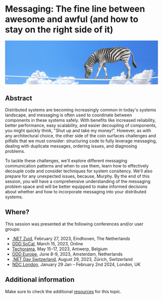 # Messaging: The fine line between awesome and awful (and how to stay on the right side of it)

![fine line](messaging-fine-line-banner.jpg)

## Abstract

Distributed systems are becoming increasingly common in today's systems landscape, and messaging is often used to coordinate between components in these systems safely. With benefits like increased reliability, better performance, easy scalability, and easier decoupling of components, you might quickly think, "Shut up and take my money!". However, as with any architectural choice, the other side of the coin surfaces challenges and pitfalls that we must consider: structuring code to fully leverage messaging, dealing with duplicate messages, ordering issues, and diagnosing problems.

To tackle these challenges, we'll explore different messaging communication patterns and when to use them, learn how to effectively decouple code and consider techniques for system consitency. We'll also prepare for any unexpected issues, because, Murphy. By the end of this session, you will have a comprehensive understanding of the messaging problem space and will be better equipped to make informed decisions about whether and how to incorporate messaging into your distributed systems.

## Where?

This session was presented at the following conferences and/or user groups:

- [.NET Zuid](https://www.dotnetzuid.nl/Meeting/60/messaging-the-fine-line-between-awesome-and-awful-and-how-to-stay-on-the-right-side-of-it), February 27, 2023, Eindhoven, The Netherlands
- [DDD SoCal](https://www.meetup.com/ddd-socal/events/291671819/), March 15, 2023, Online
- [Techorama](https://techorama.be/agenda/session/messaging-the-fine-line-between-awesome-and-awful-and-how-to-stay-on-the-right-side-of-it/), May 15-17, 2023, Antwerp, Belgium
- [DDD Europe](https://2023.dddeurope.com/program/messaging-the-fine-line-between-awesome-and-awful-and-how-to-stay-on-the-right-side-of-it/), June 8-9, 2023, Amsterdam, Netherlands
- [.NET Day Switzerland](https://dotnetday.ch/speakers/laila-bourgia.html), August 29, 2023, Zürich, Switzerland
- [NDC London](https://ndclondon.com/agenda/messaging-the-fine-line-between-awesome-and-awful-and-how-to-stay-on-the-right-side-of-it-0hiy/08lshr7f4zl), January 29 Jan – February 2nd 2024, London, UK

## Additional information

Make sure to check the additional [resources](resources) for this topic.
